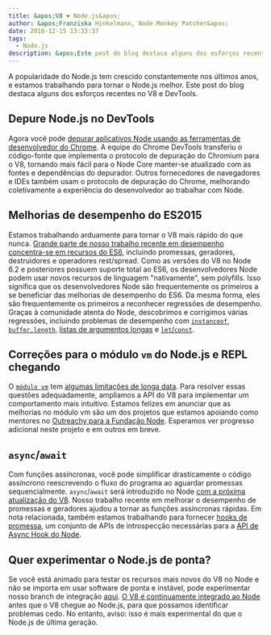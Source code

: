 ```yaml
---
title: &apos;V8 ❤️ Node.js&apos;
author: &apos;Franziska Hinkelmann, Node Monkey Patcher&apos;
date: 2016-12-15 13:33:37
tags:
  - Node.js
description: &apos;Este post do blog destaca alguns dos esforços recentes para melhorar o suporte do Node.js no V8 e Chrome DevTools.&apos;
---
```

A popularidade do Node.js tem crescido constantemente nos últimos anos, e estamos trabalhando para tornar o Node.js melhor. Este post do blog destaca alguns dos esforços recentes no V8 e DevTools.

## Depure Node.js no DevTools

Agora você pode [depurar aplicativos Node usando as ferramentas de desenvolvedor do Chrome](https://medium.com/@paul_irish/debugging-node-js-nightlies-with-chrome-devtools-7c4a1b95ae27#.knjnbsp6t). A equipe do Chrome DevTools transferiu o código-fonte que implementa o protocolo de depuração do Chromium para o V8, tornando mais fácil para o Node Core manter-se atualizado com as fontes e dependências do depurador. Outros fornecedores de navegadores e IDEs também usam o protocolo de depuração do Chrome, melhorando coletivamente a experiência do desenvolvedor ao trabalhar com Node.

<!--truncate-->
## Melhorias de desempenho do ES2015

Estamos trabalhando arduamente para tornar o V8 mais rápido do que nunca. [Grande parte de nosso trabalho recente em desempenho concentra-se em recursos do ES6](/blog/v8-release-56), incluindo promessas, geradores, destruidores e operadores rest/spread. Como as versões do V8 no Node 6.2 e posteriores possuem suporte total ao ES6, os desenvolvedores Node podem usar novos recursos de linguagem "nativamente", sem polyfills. Isso significa que os desenvolvedores Node são frequentemente os primeiros a se beneficiar das melhorias de desempenho do ES6. Da mesma forma, eles são frequentemente os primeiros a reconhecer regressões de desempenho. Graças à comunidade atenta do Node, descobrimos e corrigimos várias regressões, incluindo problemas de desempenho com [`instanceof`](https://github.com/nodejs/node/issues/9634), [`buffer.length`](https://github.com/nodejs/node/issues/9006), [listas de argumentos longas](https://github.com/nodejs/node/pull/9643) e [`let`/`const`](https://github.com/nodejs/node/issues/9729).

## Correções para o módulo `vm` do Node.js e REPL chegando

O [`módulo vm`](https://nodejs.org/dist/latest-v7.x/docs/api/vm.html) tem [algumas limitações de longa data](https://github.com/nodejs/node/issues/6283). Para resolver essas questões adequadamente, ampliamos a API do V8 para implementar um comportamento mais intuitivo. Estamos felizes em anunciar que as melhorias no módulo vm são um dos projetos que estamos apoiando como mentores no [Outreachy para a Fundação Node](https://nodejs.org/en/foundation/outreachy/). Esperamos ver progresso adicional neste projeto e em outros em breve.

## `async`/`await`

Com funções assíncronas, você pode simplificar drasticamente o código assíncrono reescrevendo o fluxo do programa ao aguardar promessas sequencialmente. `async`/`await` será introduzido no Node [com a próxima atualização do V8](https://github.com/nodejs/node/pull/9618). Nosso trabalho recente em melhorar o desempenho de promessas e geradores ajudou a tornar as funções assíncronas rápidas. Em nota relacionada, também estamos trabalhando para fornecer [hooks de promessa](https://bugs.chromium.org/p/v8/issues/detail?id=4643), um conjunto de APIs de introspecção necessárias para a [API de Async Hook do Node](https://github.com/nodejs/node-eps/pull/18).

## Quer experimentar o Node.js de ponta?

Se você está animado para testar os recursos mais novos do V8 no Node e não se importa em usar software de ponta e instável, pode experimentar nosso branch de integração [aqui](https://github.com/v8/node/tree/vee-eight-lkgr). [O V8 é continuamente integrado ao Node](https://ci.chromium.org/p/v8/builders/luci.v8.ci/V8%20Linux64%20-%20node.js%20integration) antes que o V8 chegue ao Node.js, para que possamos identificar problemas cedo. No entanto, aviso: isso é mais experimental do que o Node.js de última geração.
